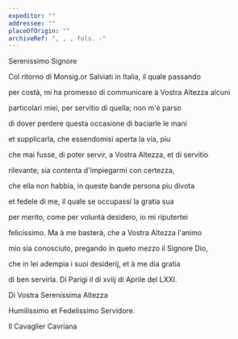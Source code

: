 ```yaml
---
expeditor: ""
addressee: ""
placeOfOrigin: ""
archiveRef: ", , , fols. -"
---
```



        
            
                
                      
Serenissimo Signore
                


                
                      
Col ritorno di Monsig.or Salviati in Italia, il quale passando 
                      
per costà, mi ha promesso di communicare à Vostra Altezza alcuni 
                      
particolari miei, per servitio di quella; non m'è parso 
                      
di dover perdere questa occasione di baciarle le mani 
                      
et supplicarla, che essendomisi aperta la via, piu 
                      
che mai fusse, di poter servir, a Vostra Altezza, et di servitio 
                      
rilevante; sia contenta d'impiegarmi con certezza, 
                      
che ella non habbia, in queste bande persona piu divota 
                      
et fedele di me, il quale se occupassi la gratia sua 
                      
per merito, come per voluntà desidero, io mi riputertei 
                      
felicissimo. Ma à me basterà, che a Vostra Altezza l'animo
                      
mio sia conosciuto, pregando in queto mezzo il Signore Dio, 
                      
che in lei adempia i suoi desiderij, et à me dia gratia 
                      
di ben servirla. Di Parigi il di xviij di Aprile del LXXI.
                


                
                      
Di Vostra Serenissima Altezza
                      
Humilissimo et Fedelissimo Servidore.
                      
Il Cavaglier Cavriana
                


            
        
    